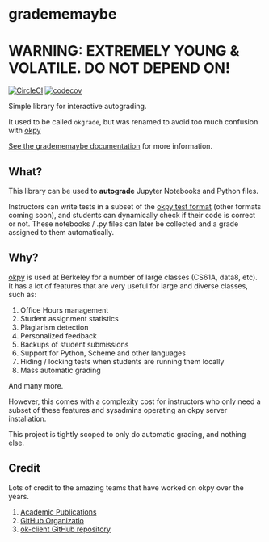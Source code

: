 # gradememaybe
# WARNING: EXTREMELY YOUNG & VOLATILE. DO NOT DEPEND ON!

[![CircleCI](https://circleci.com/gh/data-8/gradememaybe/tree/master.svg?style=shield)](https://circleci.com/gh/data-8/gradememaybe/tree/master)
[![codecov](https://codecov.io/gh/data-8/gradememaybe/branch/master/graph/badge.svg)](https://codecov.io/gh/data-8/gradememaybe)

Simple library for interactive autograding.

It used to be called `okgrade`, but was renamed to avoid too much confusion with
[okpy](https://okpy.org)

[See the gradememaybe documentation](http://okgrade.readthedocs.io/en/latest/) for more information.

## What?

This library can be used to **autograde** Jupyter Notebooks and
Python files.

Instructors can write tests in a subset of the [okpy test format](docs/ok-test-format.md)
(other formats coming soon), and students can dynamically check if their
code is correct or not. These notebooks / .py files can later
be collected and a grade assigned to them automatically.

## Why?

[okpy](http://okpy.org/) is used at Berkeley for a number of large
classes (CS61A, data8, etc). It has a lot of features that are
very useful for large and diverse classes, such as:

1. Office Hours management
2. Student assignment statistics
3. Plagiarism detection
4. Personalized feedback
5. Backups of student submissions
6. Support for Python, Scheme and other languages
7. Hiding / locking tests when students are running them locally
8. Mass automatic grading

And many more.

However, this comes with a complexity cost for instructors who only
need a subset of these features and sysadmins operating an okpy server
installation.

This project is tightly scoped to only do automatic grading, and nothing
else.

## Credit

Lots of credit to the amazing teams that have worked on okpy over the
years.

1. [Academic Publications](https://okpy.org/about/publications/)
2. [GitHub Organizatio](https://github.com/okpy)
3. [ok-client GitHub repository](https://github.com/Cal-CS-61A-Staff/ok-client)
